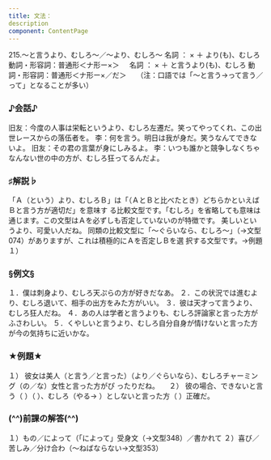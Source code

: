 ```yaml
---
title: 文法：
description
component: ContentPage
---
```



215.～と言うより、むしろ～／～より、むしろ～
名詞 ： × ＋ より(も)、むしろ
動詞・形容詞：普通形＜ナ形ー×＞    
名詞 ： × ＋ と言うより(も)、むしろ
動詞・形容詞：普通形＜ナ形ー×／だ＞    
（注：口語では「～と言う→って言う／って」となることが多い）
### ♪会話♪
旧友：今度の人事は栄転というより、むしろ左遷だ。笑ってやってくれ、この出世レースからの落伍者を。
李：何を言う。明日は我が身だ。笑うなんてできないよ。 旧友：その君の言葉が身にしみるよ。
李：いつも誰かと競争しなくちゃなんない世の中の方が、むしろ狂ってるんだよ。
### ♯解説♭
「Ａ（という）より、むしろＢ」は「（ＡとＢと比べたとき）どちらかといえばＢと言う方が適切だ」を意味す る比較文型です。「むしろ」を省略しても意味は通じます。この文型はＡを必ずしも否定していないのが特徴です。
美しいというより、可愛い人だね。
同類の比較文型に「～ぐらいなら、むしろ～」（→文型 074）がありますが、これは積極的にＡを否定しＢを選 択する文型です。→例題１）
### §例文§
１．僕は刺身より、むしろ天ぷらの方が好きだなあ。
２．この状況では進むより、むしろ退いて、相手の出方をみた方がいい。
３．彼は天才って言うより、むしろ狂人だね。
４．あの人は学者と言うよりも、むしろ評論家と言った方がふさわしい。
５．くやしいと言うより、むしろ自分自身が情けないと言った方が今の気持ちに近いかな。
### ★例題★
１） 彼女は美人（と言う／と言った）（より／ぐらいなら）、むしろチャーミング（の／な）女性と言った方がぴ
ったりだね。    
２） 彼の場合、できないと言う（ ）（ ）、むしろ（やる→ ）としないと言った方（ ）正確だ。
### (^^)前課の解答(^^)
１）もの／によって（「によって」受身文（→文型348）／書かれて
２）喜び／苦しみ／分け合わ（～ねばならない→文型353）
